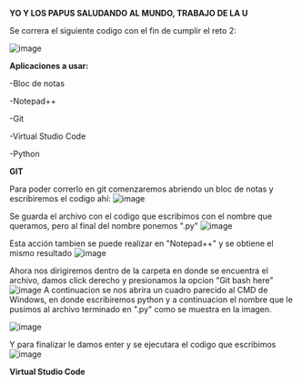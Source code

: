 **YO Y LOS PAPUS SALUDANDO AL MUNDO, TRABAJO DE LA U**

Se correra el siguiente codigo con el fin de cumplir el reto 2:

![image](https://user-images.githubusercontent.com/124613814/218352663-9b96a455-af87-4c99-b41a-e9fb62365fce.png)

**Aplicaciones a usar:**


-Bloc de notas

-Notepad++

-Git

-Virtual Studio Code

-Python

**GIT**

Para poder correrlo en git comenzaremos abriendo un bloc de notas y escribiremos el codigo ahí:
![image](https://user-images.githubusercontent.com/124613814/218352799-3234f3d2-9031-4d7a-a72f-24a832a86621.png)

Se guarda el archivo con el codigo que escribimos con el nombre que queramos, pero al final del nombre ponemos ".py"
![image](https://user-images.githubusercontent.com/124613814/218353120-4e55be93-35de-45ca-bf86-c263edeed300.png)

Esta acción tambien se puede realizar en "Notepad++" y se obtiene el mismo resultado
![image](https://user-images.githubusercontent.com/124613814/218353203-f2d81086-cb00-45c9-bbd5-3c9a561f05bc.png)

Ahora nos dirigiremos dentro de la carpeta en donde se encuentra el archivo, damos click derecho y presionamos la opcion "Git bash here"
![image](https://user-images.githubusercontent.com/124613814/218353395-d0c2bfff-777c-4ad9-ab2c-11a0581fcfb6.png)
A continuacion se nos abrira un cuadro parecido al CMD de Windows, en donde escribiremos python y a continuacion el nombre que le pusimos al archivo terminado en ".py" como se muestra en la imagen.

![image](https://user-images.githubusercontent.com/124613814/218354473-4b944ad8-8b9f-4b1f-b07a-2b5bc30a6bcd.png)

Y para finalizar le damos enter y se ejecutara el codigo que escribimos
![image](https://user-images.githubusercontent.com/124613814/218354535-d5f7acc8-9f56-4580-a3b0-c618b7c6d5cf.png)

**Virtual Studio Code**
